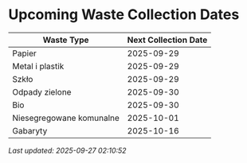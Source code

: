 # Upcoming Waste Collection Dates

| Waste Type | Next Collection Date |
|------------|----------------------|
| Papier | 2025-09-29 |
| Metal i plastik | 2025-09-29 |
| Szkło | 2025-09-29 |
| Odpady zielone | 2025-09-30 |
| Bio | 2025-09-30 |
| Niesegregowane komunalne | 2025-10-01 |
| Gabaryty | 2025-10-16 |


*Last updated: 2025-09-27 02:10:52*
